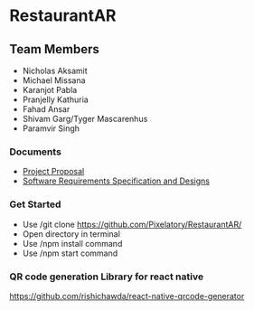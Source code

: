 # RestaurantAR
## Team Members
- Nicholas Aksamit
- Michael Missana
- Karanjot Pabla
- Pranjelly Kathuria
- Fahad Ansar
- Shivam Garg/Tyger Mascarenhus
- Paramvir Singh

### Documents
- [Project Proposal](https://github.com/Pixelatory/RestaurantAR/blob/main/Documents/Project%20Proposal.pdf)
- [Software Requirements Specification and Designs](https://github.com/Pixelatory/RestaurantAR/blob/main/Documents/Software%20Requirements%20Specification%20and%20Design.pdf)

### Get Started
- Use /git clone https://github.com/Pixelatory/RestaurantAR/
- Open directory in terminal
- Use /npm install command
- Use /npm start command

### QR code generation Library for react native
https://github.com/rishichawda/react-native-qrcode-generator
